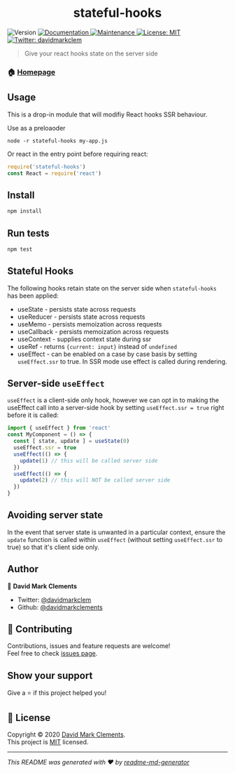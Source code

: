 <h1 align="center">stateful-hooks</h1>
<p>
  <img alt="Version" src="https://img.shields.io/badge/version-1.0.0-blue.svg?cacheSeconds=2592000" />
  <a href="https://github.com/davidmarkclements/stateful-hooks#readme" target="_blank">
    <img alt="Documentation" src="https://img.shields.io/badge/documentation-yes-brightgreen.svg" />
  </a>
  <a href="https://github.com/davidmarkclements/stateful-hooks/graphs/commit-activity" target="_blank">
    <img alt="Maintenance" src="https://img.shields.io/badge/Maintained%3F-yes-green.svg" />
  </a>
  <a href="https://github.com/davidmarkclements/stateful-hooks/blob/master/LICENSE" target="_blank">
    <img alt="License: MIT" src="https://img.shields.io/github/license/davidmarkclements/stateful-hooks" />
  </a>
  <a href="https://twitter.com/davidmarkclem" target="_blank">
    <img alt="Twitter: davidmarkclem" src="https://img.shields.io/twitter/follow/davidmarkclem.svg?style=social" />
  </a>
</p>

> Give your react hooks state on the server side

### 🏠 [Homepage](https://github.com/davidmarkclements/stateful-hooks#readme)

## Usage

This is a drop-in module that will modifiy React hooks SSR behaviour.

Use as a preloaoder

```shh
node -r stateful-hooks my-app.js
```

Or react in the entry point before requiring react:

```js
require('stateful-hooks')
const React = require('react')
```

## Install

```sh
npm install
```

## Run tests

```sh
npm test
```

## Stateful Hooks

The following hooks retain state on the server side when `stateful-hooks` has been applied:

* useState - persists state across requests
* useReducer  - persists state across requests 
* useMemo - persists memoization across requests
* useCallback - persists memoization across requests
* useContext - supplies context state during ssr
* useRef - returns `{current: input}` instead of `undefined`
* useEffect - can be enabled on a case by case basis by setting `useEffect.ssr` to true. In SSR mode use effect is called during rendering.

## Server-side `useEffect`

`useEffect` is a client-side only hook, however we can opt in to making the useEffect call into a server-side hook by setting `useEffect.ssr = true` right before it is called:

```js
import { useEffect } from 'react'
const MyComponent = () => {
  const [ state, update ] = useState(0)
  useEffect.ssr = true
  useEffect(() => {
    update(1) // this will be called server side
  })
  useEffect(() => {
    update(2) // this will NOT be called server side
  })
}
```

## Avoiding server state

In the event that server state is unwanted in a particular context, ensure the `update` function is called within `useEffect` (without setting `useEffect.ssr` to true) so that it's client side only. 

## Author

👤 **David Mark Clements**

* Twitter: [@davidmarkclem](https://twitter.com/davidmarkclem)
* Github: [@davidmarkclements](https://github.com/davidmarkclements)

## 🤝 Contributing

Contributions, issues and feature requests are welcome!<br />Feel free to check [issues page](https://github.com/davidmarkclements/stateful-hooks/issues). 

## Show your support

Give a ⭐️ if this project helped you!

## 📝 License

Copyright © 2020 [David Mark Clements](https://github.com/davidmarkclements).<br />
This project is [MIT](https://github.com/davidmarkclements/stateful-hooks/blob/master/LICENSE) licensed.

***
_This README was generated with ❤️ by [readme-md-generator](https://github.com/kefranabg/readme-md-generator)_